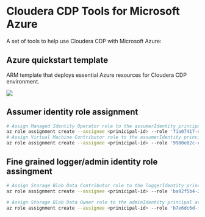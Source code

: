 # Cloudera CDP Tools for Microsoft Azure

A set of tools to help use Cloudera CDP with Microsoft Azure:

## Azure quickstart template

ARM template that deploys essential Azure resources for Cloudera CDP environment.


<a href="https://portal.azure.com/#create/Microsoft.Template/uri/https%3A%2F%2Fraw.githubusercontent.com%2Fcegganesh84%2Fcdp-azure-tools%2Fmaster%2Fazuredeploy.json" target="_blank">
    <img src="http://azuredeploy.net/deploybutton.png" />
</a>

## Assumer identity role assignment

```bash
# Assign Managed Identity Operator role to the assumerIdentity principal at subscription scope
az role assignment create --assignee <prinicipal-id> --role 'f1a07417-d97a-45cb-824c-7a7467783830' --scope '/subscriptions/<subscription-id>'
# Assign Virtual Machine Contributor role to the assumerIdentity principal at subscription scope
az role assignment create --assignee <prinicipal-id> --role '9980e02c-c2be-4d73-94e8-173b1dc7cf3c' --scope '/subscriptions/<subscription-id>'
```

## Fine grained logger/admin identity role assingment

```bash
# Assign Storage Blob Data Contributor role to the loggerIdentity principal at filesystem scope
az role assignment create --assignee <prinicipal-id> --role 'ba92f5b4-2d11-453d-a403-e96b0029c9fe' --scope "/subscriptions/<subscription-id>/resourceGroups/<rg-name>/providers/Microsoft.Storage/storageAccounts/<sa-name>/blobServices/default/containers/logs"
```

```bash
# Assign Storage Blob Data Owner role to the adminIdentity principal at filesystem scope
az role assignment create --assignee <prinicipal-id> --role 'b7e6dc6d-f1e8-4753-8033-0f276bb0955b' --scope "/subscriptions/<subscription-id>/resourceGroups/<rg-name>/providers/Microsoft.Storage/storageAccounts/<sa-name>/blobServices/default/containers/data"
```